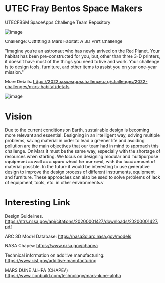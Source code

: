 # UTEC Fray Bentos Space Makers
UTECFBSM SpaceApps Challenge Team Repository

![image](https://user-images.githubusercontent.com/76433448/193482951-aa052e30-bbbf-4d8f-998c-f108bce4bcec.png)

Challenge: Outfitting a Mars Habitat: A 3D Print Challenge

"Imagine you’re an astronaut who has newly arrived on the Red Planet. Your habitat has been pre-constructed for you, but, other than three 3-D printers, it doesn’t have most of the things you need to live and work. Your challenge is to design tools, furniture, and other items to assist you on your one-year mission."

More Details: https://2022.spaceappschallenge.org/challenges/2022-challenges/mars-habitat/details

![image](https://user-images.githubusercontent.com/76433448/193469939-d39d1be9-532c-47a3-89d0-19645d29d3f1.png)

# Vision
Due to the current conditions on Earth, sustainable design is becoming more relevant and essential. Designing in an intelligent way, solving multiple problems, saving material in order to lead a greener life and avoiding pollution are the main objectives that our team had in mind to approach this challenge. On Mars it must be the same way, especially with the shortage of resources when starting. We focus on designing modular and multipurpose equipment as well as a spare wheel for our rovel,  with the least amount of material possible. In the future it would be interesting to use generative design to improve the design process of different instruments, equipment and furniture. These approaches can also be used to solve problems of lack of equipment, tools, etc. in other environments.v

# Interesting Link

Design Guidelines.
https://ntrs.nasa.gov/api/citations/20200001427/downloads/20200001427.pdf

ARC 3D Model Database:
https://nasa3d.arc.nasa.gov/models

NASA Chapea:
https://www.nasa.gov/chapea

Technical information on additive manufacturing:
https://www.nist.gov/additive-manufacturing

MARS DUNE ALHPA (CHAPEA)
https://www.iconbuild.com/technology/mars-dune-alpha

